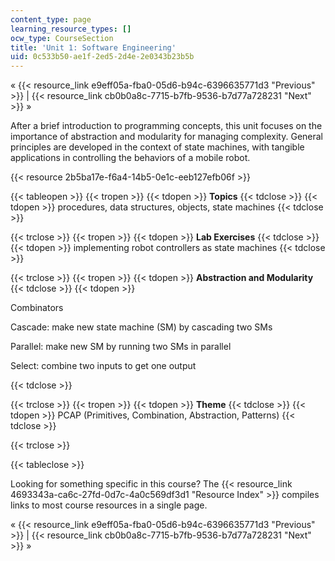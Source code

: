 ```yaml
---
content_type: page
learning_resource_types: []
ocw_type: CourseSection
title: 'Unit 1: Software Engineering'
uid: 0c533b50-ae1f-2ed5-2d4e-2e0343b23b5b
---
```


« {{< resource_link e9eff05a-fba0-05d6-b94c-6396635771d3 "Previous" >}} | {{< resource_link cb0b0a8c-7715-b7fb-9536-b7d77a728231 "Next" >}} »

After a brief introduction to programming concepts, this unit focuses on the importance of abstraction and modularity for managing complexity. General principles are developed in the context of state machines, with tangible applications in controlling the behaviors of a mobile robot.

{{< resource 2b5ba17e-f6a4-14b5-0e1c-eeb127efb06f >}}

{{< tableopen >}}
{{< tropen >}}
{{< tdopen >}}
**Topics**
{{< tdclose >}}
{{< tdopen >}}
procedures, data structures, objects, state machines
{{< tdclose >}}

{{< trclose >}}
{{< tropen >}}
{{< tdopen >}}
**Lab Exercises**
{{< tdclose >}}
{{< tdopen >}}
implementing robot controllers as state machines
{{< tdclose >}}

{{< trclose >}}
{{< tropen >}}
{{< tdopen >}}
**Abstraction and Modularity**
{{< tdclose >}}
{{< tdopen >}}


Combinators

Cascade: make new state machine (SM) by cascading two SMs

Parallel: make new SM by running two SMs in parallel

Select: combine two inputs to get one output


{{< tdclose >}}

{{< trclose >}}
{{< tropen >}}
{{< tdopen >}}
**Theme**
{{< tdclose >}}
{{< tdopen >}}
PCAP (Primitives, Combination, Abstraction, Patterns)
{{< tdclose >}}

{{< trclose >}}

{{< tableclose >}}

Looking for something specific in this course? The {{< resource_link 4693343a-ca6c-27fd-0d7c-4a0c569df3d1 "Resource Index" >}} compiles links to most course resources in a single page.

« {{< resource_link e9eff05a-fba0-05d6-b94c-6396635771d3 "Previous" >}} | {{< resource_link cb0b0a8c-7715-b7fb-9536-b7d77a728231 "Next" >}} »